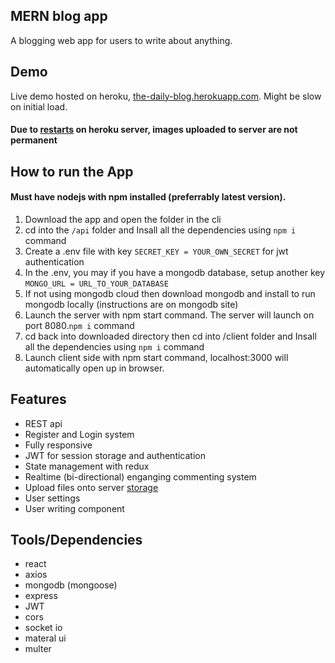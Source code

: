 ## MERN blog app

A blogging web app for users to write about anything.

## Demo

Live demo hosted on heroku, [the-daily-blog.herokuapp.com](https://the-daily-blog.herokuapp.com/).
Might be slow on initial load.
#### Due to [restarts](https://devcenter.heroku.com/articles/active-storage-on-heroku) on heroku server, images uploaded to server are not permanent

## How to run the App

#### Must have nodejs with npm installed (preferrably latest version).
1. Download the app and open the folder in the cli
2. cd into the `/api` folder and Insall all the dependencies using `npm i` command
3. Create a .env file with key `SECRET_KEY = YOUR_OWN_SECRET` for jwt authentication
4. In the .env, you may if you have a mongodb database, setup another key `MONGO_URL = URL_TO_YOUR_DATABASE`
5. If not using mongodb cloud then download mongodb and install to run mongodb locally (instructions are on mongodb site)
6. Launch the server with npm start command. The server will launch on port 8080.`npm i` command
7. cd back into downloaded directory then cd into /client folder and Insall all the dependencies using `npm i` command
8. Launch client side with npm start command, localhost:3000 will automatically open up in browser.

## Features
- REST api
- Register and Login system
- Fully responsive
- JWT for session storage and authentication
- State management with redux
- Realtime (bi-directional) enganging commenting system
- Upload files onto server [storage](https://devcenter.heroku.com/articles/active-storage-on-heroku)
- User settings
- User writing component


## Tools/Dependencies
- react
- axios
- mongodb (mongoose)
- express
- JWT
- cors
- socket io
- materal ui
- multer
